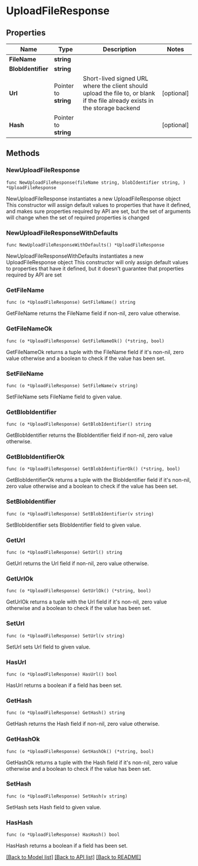 # UploadFileResponse

## Properties

Name | Type | Description | Notes
------------ | ------------- | ------------- | -------------
**FileName** | **string** |  | 
**BlobIdentifier** | **string** |  | 
**Url** | Pointer to **string** | Short-lived signed URL where the client should upload the file to, or blank if the file already exists in the storage backend | [optional] 
**Hash** | Pointer to **string** |  | [optional] 

## Methods

### NewUploadFileResponse

`func NewUploadFileResponse(fileName string, blobIdentifier string, ) *UploadFileResponse`

NewUploadFileResponse instantiates a new UploadFileResponse object
This constructor will assign default values to properties that have it defined,
and makes sure properties required by API are set, but the set of arguments
will change when the set of required properties is changed

### NewUploadFileResponseWithDefaults

`func NewUploadFileResponseWithDefaults() *UploadFileResponse`

NewUploadFileResponseWithDefaults instantiates a new UploadFileResponse object
This constructor will only assign default values to properties that have it defined,
but it doesn't guarantee that properties required by API are set

### GetFileName

`func (o *UploadFileResponse) GetFileName() string`

GetFileName returns the FileName field if non-nil, zero value otherwise.

### GetFileNameOk

`func (o *UploadFileResponse) GetFileNameOk() (*string, bool)`

GetFileNameOk returns a tuple with the FileName field if it's non-nil, zero value otherwise
and a boolean to check if the value has been set.

### SetFileName

`func (o *UploadFileResponse) SetFileName(v string)`

SetFileName sets FileName field to given value.


### GetBlobIdentifier

`func (o *UploadFileResponse) GetBlobIdentifier() string`

GetBlobIdentifier returns the BlobIdentifier field if non-nil, zero value otherwise.

### GetBlobIdentifierOk

`func (o *UploadFileResponse) GetBlobIdentifierOk() (*string, bool)`

GetBlobIdentifierOk returns a tuple with the BlobIdentifier field if it's non-nil, zero value otherwise
and a boolean to check if the value has been set.

### SetBlobIdentifier

`func (o *UploadFileResponse) SetBlobIdentifier(v string)`

SetBlobIdentifier sets BlobIdentifier field to given value.


### GetUrl

`func (o *UploadFileResponse) GetUrl() string`

GetUrl returns the Url field if non-nil, zero value otherwise.

### GetUrlOk

`func (o *UploadFileResponse) GetUrlOk() (*string, bool)`

GetUrlOk returns a tuple with the Url field if it's non-nil, zero value otherwise
and a boolean to check if the value has been set.

### SetUrl

`func (o *UploadFileResponse) SetUrl(v string)`

SetUrl sets Url field to given value.

### HasUrl

`func (o *UploadFileResponse) HasUrl() bool`

HasUrl returns a boolean if a field has been set.

### GetHash

`func (o *UploadFileResponse) GetHash() string`

GetHash returns the Hash field if non-nil, zero value otherwise.

### GetHashOk

`func (o *UploadFileResponse) GetHashOk() (*string, bool)`

GetHashOk returns a tuple with the Hash field if it's non-nil, zero value otherwise
and a boolean to check if the value has been set.

### SetHash

`func (o *UploadFileResponse) SetHash(v string)`

SetHash sets Hash field to given value.

### HasHash

`func (o *UploadFileResponse) HasHash() bool`

HasHash returns a boolean if a field has been set.


[[Back to Model list]](../README.md#documentation-for-models) [[Back to API list]](../README.md#documentation-for-api-endpoints) [[Back to README]](../README.md)


